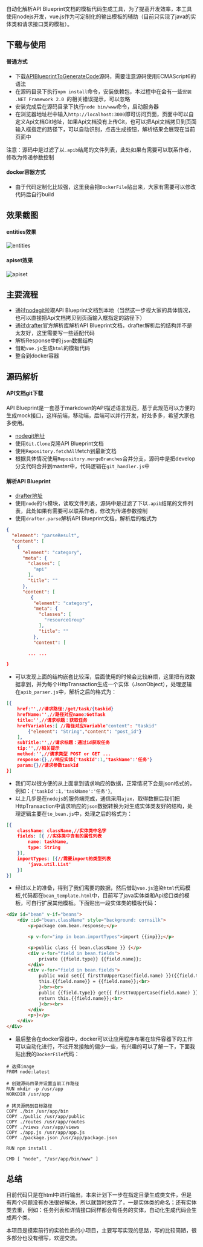自动化解析API Blueprint文档的模板代码生成工具，为了提高开发效率，本工具使用nodejs开发，vue.js作为可定制化的输出模板的辅助（目前只实现了java的实体类和请求接口类的模板）。

## 下载与使用
#### 普通方式
- 下载[APIBlueprintToGenerateCode]源码，需要注意源码使用ECMAScript6的语法
- 在源码目录下执行`npm install`命令，安装依赖包，本过程中在会有一些`安装 .NET Framework 2.0 `的相关错误提示，可以忽略
- 安装完成后在源码目录下执行`node bin/www`命令，启动服务器
- 在浏览器地址栏中输入`http://localhost:3000`即可访问页面，页面中可以自定义Api文档Git地址，如果Api文档没有上传Git，也可以把Api文档拷贝到页面输入框指定的路径下，可以自动识别，点击生成按钮，解析结果会展现在当前页面中

注意：源码中是过滤了以`.apib`结尾的文件列表，此处如果有需要可以联系作者，修改为传递参数控制

#### docker容器方式
- 由于代码定制化比较强，这里我会把`DockerFile`贴出来，大家有需要可以修改代码后自行build


## 效果截图
#### entities效果
![entities](https://github.com/free46000/cloud/raw/master/apiblueprint/entities.png)
#### apiset效果
![apiset](https://github.com/free46000/cloud/raw/master/apiblueprint/apiset.png)

## 主要流程
- 通过[nodegit]拉取API Blueprint文档到本地（当然这一步视大家的具体情况，也可以直接把Api文档拷贝到页面输入框指定的路径下）
- 通过[drafter]官方解析库解析API Blueprint文档，drafter解析后的结构并不是太友好，这里需要写一些适配代码
- 解析Response中的`json`数据结构
- 借助`vue.js`生成`html`的模板代码
- 整合到docker容器

## 源码解析

#### API文档git下载
API Blueprint是一套基于markdown的API描述语言规范，基于此规范可以方便的生成mock接口，这样前端，移动端，后端可以并行开发，好处多多，希望大家也多使用。
- [nodegit地址][nodegit]
- 使用`Git.Clone`克隆API Blueprint文档
- 使用`Repository.fetchAll`fetch到最新文档
- 根据具体情况使用`Repository.mergeBranches`合并分支，源码中是把develop分支代码合并到master中，代码逻辑在`git_handler.js`中

#### 解析API Blueprint
- [drafter地址][drafter]
- 使用`node`的`fs`模块，读取文件列表，源码中是过滤了下以`.apib`结尾的文件列表，此处如果有需要可以联系作者，修改为传递参数控制
- 使用`drafter.parse`解析API Blueprint文档，解析后的格式为

``` json
{
  "element": "parseResult",
  "content": [
    {
      "element": "category",
      "meta": {
        "classes": [
          "api"
        ],
        "title": ""
      },
      "content": [
         {
          "element": "category",
          "meta": {
            "classes": [
              "resourceGroup"
            ],
            "title": ""
          },
          "content": [

        ... ...

}
```
- 可以发现上面的结构嵌套比较深，后面使用的时候会比较麻烦，这里把有效数据拿到，并为每个HttpTransaction生成一个实体（JsonObject），处理逻辑在`apib_parser.js`中，解析之后的格式为：
``` json
[{
    href:'',//请求路径:/get/task/{taskid}
    hrefName:'',//路径对应name:GetTask
    title:'',//请求标题：获取任务
    hrefVariables:[ //路径对应Variable"content": "taskid"
        {"element": "String","content": "post_id"}
    ],
    subTitle:'',//请求标题：通过id获取任务
    tip:'',//相关提示
    method:'',//请求类型 POST or GET ...
    response:{},//响应实体{'taskId':1,'taskName':'任务'}
    param:{}//请求参数taskId
}]
```
- 我们可以很方便的从上面拿到请求响应的数据，正常情况下会是json格式的，例如：`{'taskId':1,'taskName':'任务'}`,
- 以上几步是在`nodejs`的服务端完成，通信采用`ajax`，取得数据后我们把HttpTransaction中请求响应的`json`数据转换为对生成实体类友好的结构，处理逻辑主要在`to_bean.js`中，处理之后的格式为：
``` json
[{
    className: className,//实体类中名字
    fields: [{ //实体类中含有的属性列表
        name: taskName,
        type: String
    }],
    importTypes: [{//需要import的类型列表
        'java.util.List'
    }]
}]
```
- 经过以上的准备，得到了我们需要的数据，然后借助`vue.js`渲染`html`代码模板,代码都在`bean_template.html`中，目前写了java实体类和Api接口类的模板，可自行扩展其他模板。下面贴出一段实体类的模板代码：
``` html
<div id="bean" v-if="beans">
    <div :id="bean.className" style="background: cornsilk">
        <p>package com.bean.response;</p>

        <p v-for="imp in bean.importTypes">import {{imp}};</p>

        <p>public class {{ bean.className }} {</p>
        <div v-for="field in bean.fields">
            private {{field.type}} {{field.name}};
        </div>
        <div v-for="field in bean.fields">
            public void set{{ firstToUpperCase(field.name) }}({{field.type}} {{ field.name }}) {<br>
            this.{{field.name}} = {{field.name}};<br>
            }<br><br>
            public {{field.type}} get{{ firstToUpperCase(field.name) }}() {<br>
            return this.{{field.name}};<br>
            }<br><br>
        </div>
        <p>}</p>
    </div>
</div>
```
- 最后整合在docker容器中，docker可以让应用程序布署在软件容器下的工作可以自动化进行，不过开发接触的偏少一些，有兴趣的可以了解一下，下面我贴出我的`DockerFile`代码：
```
# 选择image
FROM node:latest

# 创建源码目录并设置当前工作路径
RUN mkdir -p /usr/app
WORKDIR /usr/app

# 拷贝源码到目标路径
COPY ./bin /usr/app/bin
COPY ./public /usr/app/public
COPY ./routes /usr/app/routes
COPY ./views /usr/app/views
COPY ./app.js /usr/app/app.js
COPY ./package.json /usr/app/package.json

RUN npm install .

CMD [ "node", "/usr/app/bin/www" ]
```
## 总结
目前代码只是在html中进行输出，本来计划下一步在指定目录生成类文件，但是有两个问题没有办法很好解决，所以就暂时放弃了，一是实体类的命名；还有实体类去重，例如：任务列表和详情接口同样都会有任务的实体，自动化生成代码会生成两个类。

本项目是摸索前行的实验性质的小项目，主要写写实现的思路，写的比较简陋，很多部分也没有细写，欢迎交流。


[APIBlueprintToGenerateCode]:https://github.com/free46000/APIBlueprintToGenerateCode.git
[nodegit]: https://github.com/nodegit/nodegit
[nodegit api]:http://www.nodegit.org/api/
[drafter]:https://github.com/apiaryio/drafter
